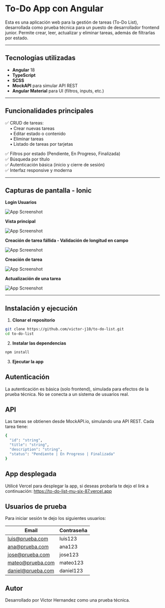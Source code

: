 # To-Do App con Angular

Esta es una aplicación web para la gestión de tareas (To-Do List), desarrollada como prueba técnica para un puesto de desarrollador frontend junior. Permite crear, leer, actualizar y eliminar tareas, además de filtrarlas por estado.

---

## Tecnologías utilizadas

- **Angular** 18
- **TypeScript**
- **SCSS**
- **MockAPI** para simular API REST
- **Angular Material** para UI (filtros, inputs, etc.)

---

## Funcionalidades principales

✅ CRUD de tareas:  
&nbsp;&nbsp;&nbsp;&nbsp;• Crear nuevas tareas  
&nbsp;&nbsp;&nbsp;&nbsp;• Editar estado o contenido  
&nbsp;&nbsp;&nbsp;&nbsp;• Eliminar tareas  
&nbsp;&nbsp;&nbsp;&nbsp;• Listado de tareas por tarjetas  

✅ Filtros por estado (Pendiente, En Progreso, Finalizada)  
✅ Búsqueda por título  
✅ Autenticación básica (inicio y cierre de sesión)  
✅ Interfaz responsive y moderna

---

## Capturas de pantalla - Ionic

**Login Usuarios**

![App Screenshot](public/Captura5.JPG)

**Vista principal**

![App Screenshot](public/Captura1.JPG)

**Creación de tarea fállida - Validación de longitud en campo**

![App Screenshot](public/Captura2.JPG)

**Creación de tarea**

![App Screenshot](public/Captura3.JPG)

**Actualización de una tarea**

![App Screenshot](public/Captura4.JPG)


---

## Instalación y ejecución

1. **Clonar el repositorio**
```bash
git clone https://github.com/victor-j10/to-do-list.git
cd to-do-list
```

2. **Instalar las dependencias**
```bash
npm install
```

3. **Ejecutar la app**

##  Autenticación
La autenticación es básica (solo frontend), simulada para efectos de la prueba técnica. No se conecta a un sistema de usuarios real.

## API
Las tareas se obtienen desde MockAPI.io, simulando una API REST. Cada tarea tiene:

```bash
{
  "id": "string",
  "title": "string",
  "description": "string",
  "status": "Pendiente | En Progreso | Finalizada"
}
```

## App desplegada

Utilicé Vercel para desplegar la app, si deseas probarla te dejo el link a continuación: https://to-do-list-mu-six-87.vercel.app

## Usuarios de prueba

Para iniciar sesión te dejo los siguientes usuarios:

| Email              | Contraseña |
|--------------------|------------|
| luis@prueba.com    | luis123    |
| ana@prueba.com     | ana123     |
| jose@prueba.com    | jose123    |
| mateo@prueba.com   | mateo123   |
| daniel@prueba.com  | daniel123  |



## Autor
Desarrollado por Victor Hernandez como una prueba técnica.
